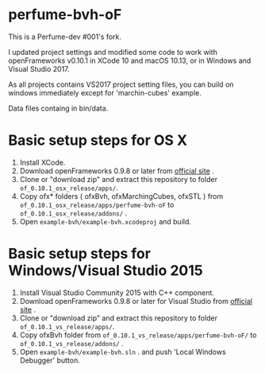 perfume-bvh-oF
======================

This is a Perfume-dev #001's fork.

I updated project settings and modified some code 
to work with openFrameworks v0.10.1 in XCode 10 and macOS 10.13, or in Windows and Visual Studio 2017.	

As all projects contains VS2017 project setting files, you can build on windows immediately except for 'marchin-cubes' example.

Data files containg in bin/data.

# Basic setup steps for OS X

1. Install XCode.
2. Download openFrameworks 0.9.8 or later from [official site](http://openframeworks.cc/download/) .
3. Clone or "download zip" and extract this repository to folder `of_0.10.1_osx_release/apps/`. 
4. Copy ofx* folders ( ofxBvh, ofxMarchingCubes, ofxSTL ) from `of_0.10.1_osx_release/apps/perfume-bvh-oF` to `of_0.10.1_osx_release/addons/` .
5. Open `example-bvh/example-bvh.xcodeproj` and build.

# Basic setup steps for Windows/Visual Studio 2015

1. Install Visual Studio Community 2015 with C++ component.
2. Download openFrameworks 0.9.8 or later for Visual Studio from [official site](http://openframeworks.cc/download/) .
3. Clone or "download zip" and extract this repository to folder `of_0.10.1_vs_release/apps/`. 
4. Copy ofxBvh folder from `of_0.10.1_vs_release/apps/perfume-bvh-oF/` to `of_0.10.1_vs_release/addons/` .
5. Open `example-bvh/example-bvh.sln` . and push 'Local Windows Debugger' button.


